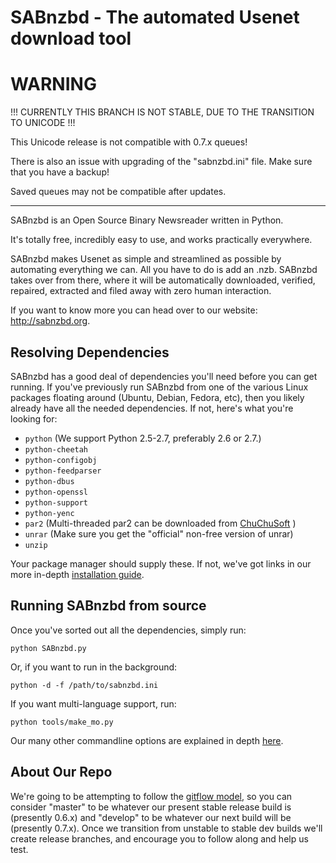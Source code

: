 SABnzbd - The automated Usenet download tool
============================================

# WARNING

!!! CURRENTLY THIS BRANCH IS NOT STABLE, DUE TO THE TRANSITION TO UNICODE !!!

This Unicode release is not compatible with 0.7.x queues!

There is also an issue with upgrading of the "sabnzbd.ini" file.
Make sure that you have a backup!

Saved queues may not be compatible after updates.

----

SABnzbd is an Open Source Binary Newsreader written in Python.

It's totally free, incredibly easy to use, and works practically everywhere.

SABnzbd makes Usenet as simple and streamlined as possible by automating everything we can. All you have to do is add an .nzb. SABnzbd takes over from there, where it will be automatically downloaded, verified, repaired, extracted and filed away with zero human interaction.

If you want to know more you can head over to our website: http://sabnzbd.org.

## Resolving Dependencies

SABnzbd has a good deal of dependencies you'll need before you can get running. If you've previously run SABnzbd from one of the various Linux packages floating around (Ubuntu, Debian, Fedora, etc), then you likely already have all the needed dependencies. If not, here's what you're looking for:

- `python` (We support Python 2.5-2.7, preferably 2.6 or 2.7.)
- `python-cheetah`
- `python-configobj`
- `python-feedparser`
- `python-dbus`
- `python-openssl`
- `python-support`
- `python-yenc`
- `par2` (Multi-threaded par2 can be downloaded from [ChuChuSoft](http://chuchusoft.com/par2_tbb/download.html) )
- `unrar` (Make sure you get the "official" non-free version of unrar)
- `unzip`

Your package manager should supply these. If not, we've got links in our more in-depth [installation guide](https://github.com/sabnzbd/sabnzbd/blob/master/INSTALL.txt).

## Running SABnzbd from source

Once you've sorted out all the dependencies, simply run:

```
python SABnzbd.py
```

Or, if you want to run in the background:

```
python -d -f /path/to/sabnzbd.ini
```

If you want multi-language support, run:

```
python tools/make_mo.py
```

Our many other commandline options are explained in depth [here](http://wiki.sabnzbd.org/command-line-parameters).

## About Our Repo

We're going to be attempting to follow the [gitflow model](http://nvie.com/posts/a-successful-git-branching-model/), so you can consider "master" to be whatever our present stable release build is (presently 0.6.x) and "develop" to be whatever our next build will be (presently 0.7.x). Once we transition from unstable to stable dev builds we'll create release branches, and encourage you to follow along and help us test.
